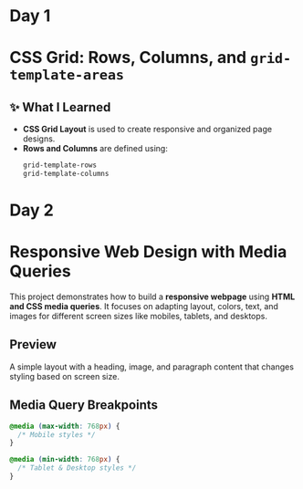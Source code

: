 # Day 1
# CSS Grid: Rows, Columns, and `grid-template-areas`
## ✨ What I Learned

- **CSS Grid Layout** is used to create responsive and organized page designs.
- **Rows and Columns** are defined using:
  ```css
  grid-template-rows
  grid-template-columns
# Day 2
#  Responsive Web Design with Media Queries

This project demonstrates how to build a **responsive webpage** using **HTML and CSS media queries**. It focuses on adapting layout, colors, text, and images for different screen sizes like mobiles, tablets, and desktops.

##  Preview
A simple layout with a heading, image, and paragraph content that changes styling based on screen size.

##  Media Query Breakpoints

```css
@media (max-width: 768px) {
  /* Mobile styles */
}

@media (min-width: 768px) {
  /* Tablet & Desktop styles */
}
